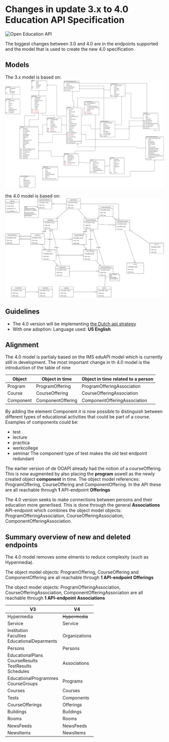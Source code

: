 # Changes in update 3.x to 4.0 Education API Specification

![Open Education API](https://github.com/open-education-api/specification/blob/master/logo.png)

The biggest changes between 3.0 and 4.0 are in the endpoints supported and the model that is used to create the new 4.0 specification

## Models
The 3.x model is based on:
![3.x_model](./OOAPI_model_v3.png)

the 4.0 model is based on:
![4.0_model](./OOAPI_model_v4.png)

## Guidelines

* The 4.0 version will be implementing [the Dutch api strategy](https://docs.geostandaarden.nl/api/API-Strategie/)
* With one adoption: Language used: **US English**

## Alignment 
The 4.0 model is partialy based on the IMS eduAPI model which is currently still in development. The most important change in th 4.0 model is the introduction of the table of nine

| Object    | Object in time    | Object in time related to a person|
|---------- | ----------------- | --------------------------------- |
| Program   | ProgramOffering   | ProgramOfferingAssociation        | 
| Course    | CourseOffering    | CourseOfferingAssociation         |
| Component | ComponentOffering | ComponentOfferingAssociation      |

By adding the element Component it is now possible to distinguish between different types of educational activities that could be part of a course. Examples of components could be: 
* test
* lecture
* practica
*	werkcollege
*	seminar
The component type of test makes the old test endpoint redundant

The earlier version of de OOAPI already had the notion of a courseOffering. This is now augmented by also placing the **program** aswell as the newly created object **component** in time. The object model references: ProgramOffering, CourseOffering and ComponentOffering. In the API these are all reachable through **1** API-endpoint **Offerings**

The 4.0 version seeks to make connections between persons and their education more generlised. This is done through the general **Associations** API-endpoint which combines the object model objects: ProgramOfferingAssociation, CourseOfferingAssociation, ComponentOfferingAssociation.

## Summary overview of new and deleted endpoints
The 4.0 model removes some elments to reduce complexity (such as Hypermedia). 

The object model objects: ProgramOffering, CourseOffering and ComponentOffering are all reachable through **1 API-endpoint Offerings**

The object model objects: ProgramOfferingAssociation, CourseOfferingAssociation, ComponentOfferingAssociation are all reachable through **1 API-endpoint Associations**

| V3                                                            | V4                |
|---------------------------------------------------------------|-------------------|
| Hypermedia                                                    | ~~Hypermedia~~    |
| Service                                                       | Service           |
| Institution<br>Faculties<br>EducationalDeparments             | Organizations     |
| Persons                                                       | Persons           |
| EducationalPlans<br>CourseResults<br>TestResults<br>Schedules | Associations      |
| EducationalProgrammes<br>CourseGroups                         | Programs          |
| Courses                                                       | Courses           |
| Tests                                                         | Components        |
| CourseOfferings                                               | Offerings         |
| Buildings                                                     | Buildings         |
| Rooms                                                         | Rooms             |
| NewsFeeds                                                     | NewsFeeds         |
| NewsItems                                                     | NewsItems         |
